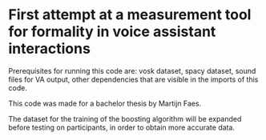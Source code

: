 # First attempt at a measurement tool for formality in voice assistant interactions

Prerequisites for running this code are: vosk dataset, spacy dataset, sound files for VA output, other dependencies that are visible in the imports of this code.

This code was made for a bachelor thesis by Martijn Faes.

The dataset for the training of the boosting algorithm will be expanded before testing on participants, in order to obtain more accurate data.
